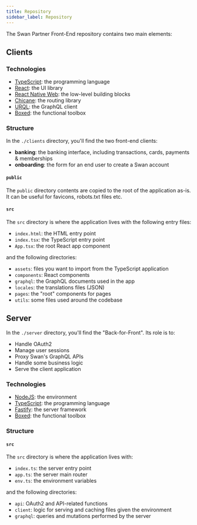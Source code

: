 ```yaml
---
title: Repository
sidebar_label: Repository
---
```


The Swan Partner Front-End repository contains two main elements:

## Clients

### Technologies

- [TypeScript](https://www.typescriptlang.org/): the programming language
- [React](https://react.dev/): the UI library
- [React Native Web](https://necolas.github.io/react-native-web/): the low-level building blocks
- [Chicane](https://swan-io.github.io/chicane/): the routing library
- [URQL](https://formidable.com/open-source/urql/): the GraphQL client
- [Boxed](https://swan-io.github.io/boxed/): the functional toolbox

### Structure

In the `./clients` directory, you'll find the two front-end clients:

- **banking**: the banking interface, including transactions, cards, payments & memberships
- **onboarding**: the form for an end user to create a Swan account

#### `public`

The `public` directory contents are copied to the root of the application as-is. It can be useful for favicons, robots.txt files etc.

#### `src`

The `src` directory is where the application lives with the following entry files:

- `index.html`: the HTML entry point
- `index.tsx`: the TypeScript entry point
- `App.tsx`: the root React app component

and the following directories:

- `assets`: files you want to import from the TypeScript application
- `components`: React components
- `graphql`: the GraphQL documents used in the app
- `locales`: the translations files (JSON)
- `pages`: the "root" components for pages
- `utils`: some files used around the codebase

## Server

In the `./server` directory, you'll find the "Back-for-Front". Its role is to:

- Handle OAuth2
- Manage user sessions
- Proxy Swan's GraphQL APIs
- Handle some business logic
- Serve the client application

### Technologies

- [NodeJS](https://nodejs.org/en): the environment
- [TypeScript](https://www.typescriptlang.org/): the programming language
- [Fastify](https://www.fastify.io/): the server framework
- [Boxed](https://swan-io.github.io/boxed/): the functional toolbox

### Structure

#### `src`

The `src` directory is where the application lives with:

- `index.ts`: the server entry point
- `app.ts`: the server main router
- `env.ts`: the environment variables

and the following directories:

- `api`: OAuth2 and API-related functions
- `client`: logic for serving and caching files given the environment
- `graphql`: queries and mutations performed by the server
